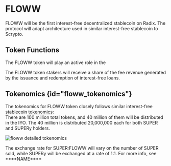 # FLOWW
<show-structure for="chapter,procedure" depth="2"/>
FLOWW will be the first interest-free decentralized stablecoin on Radix. The protocol will 
adapt architecture used in similar interest-free stablecoin to Scrypto.

## Token Functions
The FLOWW token will play an active role in the 

The FLOWW token stakers will receive a share of the fee revenue generated by the issuance
and redemption of interest-free loans.

## Tokenomics {id="floww_tokenomics"}
The tokenomics for FLOWW token closely follows similar interest-free stablecoin [tokenomics](https://medium.com/liquity/liquity-launch-details-4537c5ffa9ea):  
There are 100 million total tokens, and 40 million of them will be distributed in the IYO. The 40 million is distributed 20,000,000 each for both SUPER and SUPERy holders.


![floww detailed tokenomics](tokenomics.svg)

<tip>
The exchange rate for SUPER:FLOWW will vary on the number of SUPER sold, while SUPERy will be exchanged at a rate of 1:1.  
For more info, see ****NAME****
</tip>

<seealso>
    <!--Provide links to related how-to guides, overviews, and tutorials.-->
</seealso>